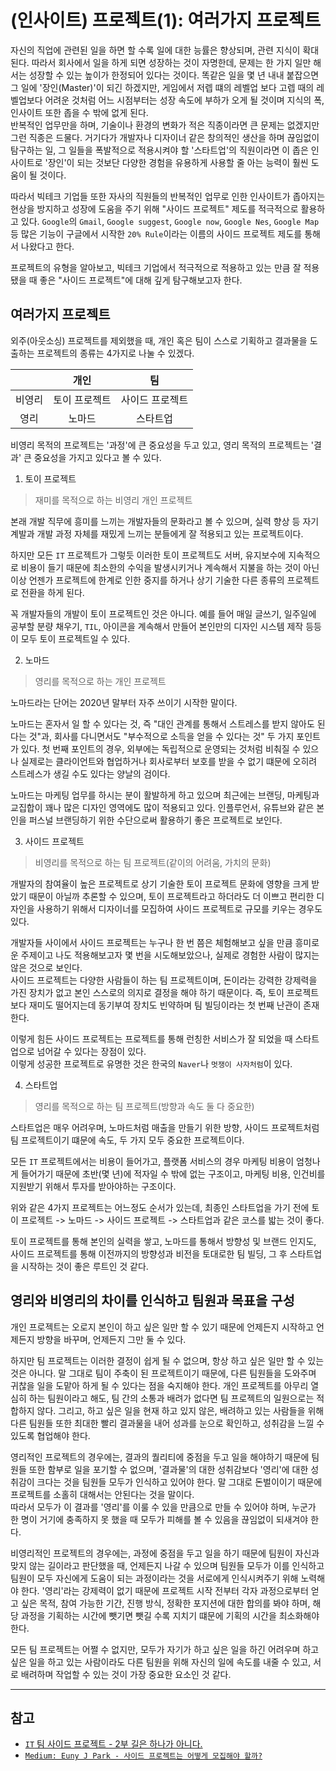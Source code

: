 # (인사이트) 프로젝트(1): 여러가지 프로젝트

자신의 직업에 관련된 일을 하면 할 수록 일에 대한 능률은 향상되며, 관련 지식이 확대된다. 따라서 회사에서 일을 하게 되면 성장하는 것이 자명한데, 문제는 한 가지 일만 해서는 성장할 수 있는 높이가 한정되어 있다는 것이다. 똑같은 일을 몇 년 내내 붙잡으면 그 일에 '장인(Master)'이 되긴 하겠지만, 게임에서 저렙 떄의 레벨업 보다 고렙 때의 레벨업보다 어려운 것처럼 어느 시점부터는 성장 속도에 부하가 오게 될 것이며 지식의 폭, 인사이트 또한 좁을 수 밖에 없게 된다.  
반복적인 업무만을 하며, 기술이나 환경의 변화가 적은 직종이라면 큰 문제는 없겠지만 그런 직종은 드물다. 거기다가 개발자나 디자이너 같은 창의적인 생산을 하며 끊임없이 탐구하는 일, 그 일들을 폭발적으로 적용시켜야 할 '스타트업'의 직원이라면 이 좁은 인사이트로 '장인'이 되는 것보단 다양한 경험을 유용하게 사용할 줄 아는 능력이 훨씬 도움이 될 것이다.

따라서 빅테크 기업들 또한 자사의 직원들의 반복적인 업무로 인한 인사이트가 좁아지는 현상을 방지하고 성장에 도움을 주기 위해 "사이드 프로젝트" 제도를 적극적으로 활용하고 있다. `Google`의 `Gmail`, `Google suggest`, `Google now`, `Google Nes`, `Google Map`등 많은 기능이 구글에서 시작한 `20% Rule`이라는 이름의 사이드 프로젝트 제도를 통해서 나왔다고 한다.

프로젝트의 유형을 알아보고, 빅테크 기업에서 적극적으로 적용하고 있는 만큼 잘 적용됐을 때 좋은 "사이드 프로젝트"에 대해 깊게 탐구해보고자 한다.

## 여러가지 프로젝트

외주(아웃소싱) 프로젝트를 제외했을 때, 개인 혹은 팀이 스스로 기획하고 결과물을 도출하는 프로젝트의 종류는 4가지로 나눌 수 있겠다.

|        |     개인      |       팀        |
| :----: | :-----------: | :-------------: |
| 비영리 | 토이 프로젝트 | 사이드 프로젝트 |
|  영리  |    노마드     |    스타트업     |

비영리 목적의 프로젝트는 '과정'에 큰 중요성을 두고 있고, 영리 목적의 프로젝트는 '결과' 큰 중요성을 가지고 있다고 볼 수 있다.

1. 토이 프로젝트

> 재미를 목적으로 하는 비영리 개인 프로젝트

본래 개발 직무에 흥미를 느끼는 개발자들의 문화라고 볼 수 있으며, 실력 향상 등 자기계발과 개발 과정 자체를 재밌게 느끼는 분들에게 잘 적용되고 있는 프로젝트이다.

하지만 모든 `IT` 프로젝트가 그렇듯 이러한 토이 프로젝트도 서버, 유지보수에 지속적으로 비용이 들기 때문에 최소한의 수익을 발생시키거나 계속해서 지불을 하는 것이 아닌 이상 언젠가 프로젝트에 한계로 인한 중지를 하거나 상기 기술한 다른 종류의 프로젝트로 전환을 하게 된다.

꼭 개발자들의 개발이 토이 프로젝트인 것은 아니다. 예를 들어 매일 글쓰기, 일주일에 공부할 분량 채우기, `TIL`, 아이콘을 계속해서 만들어 본인만의 디자인 시스템 제작 등등이 모두 토이 프로젝트일 수 있다.

2. 노마드

> 영리를 목적으로 하는 개인 프로젝트

노마드라는 단어는 2020년 말부터 자주 쓰이기 시작한 말이다.

노마드는 혼자서 일 할 수 있다는 것, 즉 "대인 관계를 통해서 스트레스를 받지 않아도 된다는 것"과, 회사를 다니면서도 "부수적으로 소득을 얻을 수 있다는 것" 두 가지 포인트가 있다. 첫 번째 포인트의 경우, 외부에는 독립적으로 운영되는 것처럼 비춰질 수 있으나 실제로는 클라이언트와 협업하거나 회사로부터 보호를 받을 수 없기 떄문에 오히려 스트레스가 생길 수도 있다는 양날의 검이다.

노마드는 마케팅 업무를 하시는 분이 활발하게 하고 있으며 최근에는 브랜딩, 마케팅과 교집합이 꽤나 많은 디자인 영역에도 많이 적용되고 있다. 인플루언서, 유튜브와 같은 본인을 퍼스널 브랜딩하기 위한 수단으로써 활용하기 좋은 프로젝트로 보인다.

3. 사이드 프로젝트

> 비영리를 목적으로 하는 팀 프로젝트(같이의 어려움, 가치의 문화)

개발자의 참여율이 높은 프로젝트로 상기 기술한 토이 프로젝트 문화에 영향을 크게 받았기 때문이 아닐까 추론할 수 있으며, 토이 프로젝트라고 하더라도 더 이쁘고 편리한 디자인을 사용하기 위해서 디자이너를 모집하여 사이드 프로젝트로 규모를 키우는 경우도 있다.

개발자들 사이에서 사이드 프로젝트는 누구나 한 번 쯤은 체험해보고 싶을 만큼 흥미로운 주제이고 나도 적용해보고자 몇 번을 시도해보았으나, 실제로 경험한 사람이 많지는 않은 것으로 보인다.  
사이드 프로젝트는 다양한 사람들이 하는 팀 프로젝트이며, 돈이라는 강력한 강제력을 가진 장치가 없고 본인 스스로의 의지로 결정을 해야 하기 때문이다.
즉, 토이 프로젝트보다 재미도 떨어지는데 동기부여 장치도 빈약하며 팀 빌딩이라는 첫 번째 난관이 존재한다.

이렇게 힘든 사이드 프로젝트는 프로젝트를 통해 런칭한 서비스가 잘 되었을 때 스타트업으로 넘어갈 수 있다는 장점이 있다.  
이렇게 성공한 프로젝트로 유명한 것은 한국의 `Naver`나 `멋쟁이 사자처럼`이 있다.

4. 스타트업

> 영리를 목적으로 하는 팀 프로젝트(방향과 속도 둘 다 중요한)

스타트업은 매우 어려우며, 노마드처럼 매출을 만들기 위한 방향, 사이드 프로젝트처럼 팀 프로젝트이기 떄문에 속도, 두 가지 모두 중요한 프로젝트이다.

모든 `IT` 프로젝트에서는 비용이 들어가고, 플랫폼 서비스의 경우 마케팅 비용이 엄청나게 들어가기 때문에 초반(몇 년)에 적자일 수 밖에 없는 구조이고, 마케팅 비용, 인건비를 지원받기 위해서 투자를 받아야하는 구조이다.

위와 같은 4가지 프로젝트는 어느정도 순서가 있는데, 최종인 스타트업을 가기 전에 토이 프로젝트 -> 노마드 -> 사이드 프로젝트 -> 스타트업과 같은 코스를 밟는 것이 좋다.

토이 프로젝트를 통해 본인의 실력을 쌓고, 노마드를 통해서 방향성 및 브랜드 인지도, 사이드 프로젝트를 통해 이전까지의 방향성과 비전을 토대로한 팀 빌딩, 그 후 스타트업을 시작하는 것이 좋은 루트인 것 같다.

## 영리와 비영리의 차이를 인식하고 팀원과 목표을 구성

개인 프로젝트는 오로지 본인이 하고 싶은 일만 할 수 있기 때문에 언제든지 시작하고 언제든지 방향을 바꾸며, 언제든지 그만 둘 수 있다.

하지만 팀 프로젝트는 이러한 결정이 쉽게 될 수 없으며, 항상 하고 싶은 일만 할 수 있는 것은 아니다. 말 그대로 팀이 주축이 된 프로젝트이기 때문에, 다른 팀원들을 도와주며 귀찮을 일을 도맡아 하게 될 수 있다는 점을 숙지해야 한다. 개인 프로젝트를 아무리 열심히 하는 팀원이라고 해도, 팀 간의 소통과 배려가 없다면 팀 프로젝트의 일원으로는 적합하지 않다. 그리고, 하고 싶은 일을 현재 하고 있지 않은, 배려하고 있는 사람들을 위해 다른 팀원들 또한 최대한 빨리 결과물을 내어 성과를 눈으로 확인하고, 성취감을 느낄 수 있도록 협업해야 한다.

영리적인 프로젝트의 경우에는, 결과의 퀄리티에 중점을 두고 일을 해야하기 때문에 팀원들 또한 함부로 일을 포기할 수 없으며, '결과물'의 대한 성취감보다 '영리'에 대한 성취감이 크다는 것을 팀원들 모두가 인식하고 있어야 한다. 말 그대로 돈벌이이기 때문에 프로젝트를 소홀히 대해서는 안된다는 것을 말이다.  
따라서 모두가 이 결과를 '영리'를 이룰 수 있을 만큼으로 만들 수 있어야 하며, 누군가 한 명이 거기에 충족하지 못 했을 때 모두가 피해를 볼 수 있음을 끊임없이 되새겨야 한다.

비영리적인 프로젝트의 경우에는, 과정에 중점을 두고 일을 하기 때문에 팀원이 자신과 맞지 않는 길이라고 판단했을 때, 언제든지 나갈 수 있으며 팀원들 모두가 이를 인식하고 팀원이 모두 자신에게 도움이 되는 과정이라는 것을 서로에게 인식시켜주기 위해 노력해야 한다. '영리'라는 강제력이 없기 때문에 프로젝트 시작 전부터 각자 과정으로부터 얻고 싶은 목적, 참여 가능한 기간, 진행 방식, 정확한 포지션에 대한 합의를 봐야 하며, 해당 과정을 기획하는 시간에 뺏기면 뺏길 수록 지치기 떄문에 기획의 시간을 최소화해야 한다.

모든 팀 프로젝트는 어쩔 수 없지만, 모두가 자기가 하고 싶은 일을 하긴 어려우며 하고 싶은 일을 하고 있는 사람이라도 다른 팀원을 위해 자신의 일에 속도를 내줄 수 있고, 서로 배려하며 작업할 수 있는 것이 가장 중요한 요소인 것 같다.

---

## 참고

- [`IT` 팀 사이드 프로젝트 - 2부 길은 하나가 아니다.](https://maily.so/itsp/posts/d3b31e)
- [`Medium: Euny J Park - 사이드 프로젝트는 어떻게 모집해야 할까?`](https://medium.com/@euny2772/%EC%82%AC%EC%9D%B4%EB%93%9C-%ED%94%84%EB%A1%9C%EC%A0%9D%ED%8A%B8%EB%8A%94-%EC%96%B4%EB%96%BB%EA%B2%8C-%EB%AA%A8%EC%A7%91%ED%95%B4%EC%95%BC-%ED%95%A0%EA%B9%8C-da57bc813e48)
